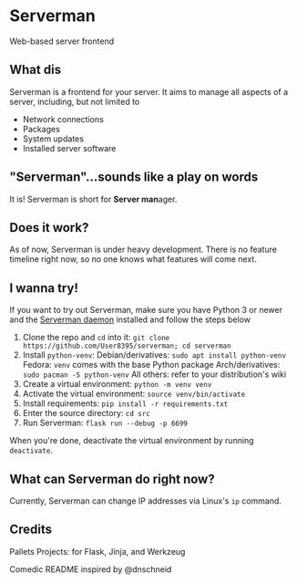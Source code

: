 # Serverman
Web-based server frontend

## What dis
Serverman is a frontend for your server. It aims to manage all aspects of a server, including, but not limited to
- Network connections
- Packages
- System updates
- Installed server software

## "Serverman"...sounds like a play on words
It is! Serverman is short for **Server man**ager.

## Does it work?
As of now, Serverman is under heavy development. There is no feature timeline right now, so no one knows what features will come next.

## I wanna try!
If you want to try out Serverman, make sure you have Python 3 or newer and the [Serverman daemon](https://github.com/User8395/servermand) installed and follow the steps below

1. Clone the repo and `cd` into it: `git clone https://github.com/User8395/serverman; cd serverman`
2. Install `python-venv`:
	Debian/derivatives: `sudo apt install python-venv`
	Fedora: `venv` comes with the base Python package
	Arch/derivatives: `sudo pacman -S python-venv`
	All others: refer to your distribution's wiki
3. Create a virtual environment: `python -m venv venv`
4. Activate the virtual environment: `source venv/bin/activate`
5. Install requirements: `pip install -r requirements.txt`
6. Enter the source directory: `cd src`
7. Run Serverman: `flask run --debug -p 6699`

When you're done, deactivate the virtual environment by running `deactivate`.

## What can Serverman do right now?
Currently, Serverman can change IP addresses via Linux's `ip` command.

## Credits
Pallets Projects: for Flask, Jinja, and Werkzeug

Comedic README inspired by @dnschneid
